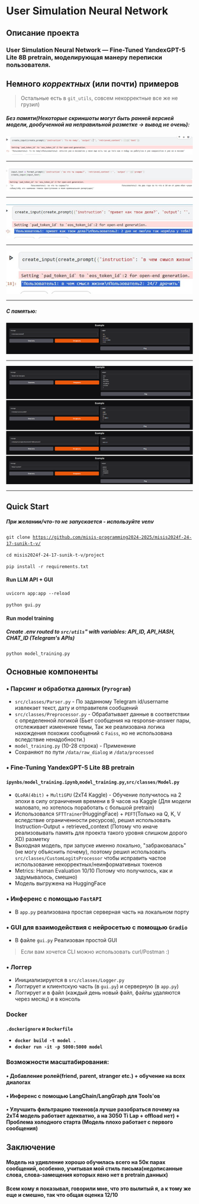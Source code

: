 <h1>User Simulation Neural Network</h1>

<h2>Описание проекта</h2>

<h3>User Simulation Neural Network — Fine-Tuned YandexGPT-5 Lite 8B pretrain, моделирующая манеру переписки
пользователя.</h3>

<h2>Немного <i>корректных</i> (или почти) примеров</h2>
<blockquote>Остальные есть в <code>git_utils</code>, совсем некорректные все же не грузил)</blockquote>

<h5>Без памяти(Некоторые скриншоты могут быть ранней версией модели, дообученной на неправильной разметке -> вывод не очень):</h5>
<img src="https://github.com/SoberSinceToday/Fine-Tuning-YaGPT5/blob/main/git_utils/pic0.png"></img>
<hr>
<img src="https://github.com/SoberSinceToday/Fine-Tuning-YaGPT5/blob/main/git_utils/incorrect_pic2.jpg"></img>
<hr>
<img src="https://github.com/SoberSinceToday/Fine-Tuning-YaGPT5/blob/main/git_utils/pic8.jpg"</img>
<hr>
<img src="https://github.com/SoberSinceToday/Fine-Tuning-YaGPT5/blob/main/git_utils/incorrect_pic1.jpg"></img>
<hr> 
<h5>С памятью:</h5>
<img src="https://github.com/SoberSinceToday/Fine-Tuning-YaGPT5/blob/main/git_utils/pic2.png"></img>
<hr>
<img src="https://github.com/SoberSinceToday/Fine-Tuning-YaGPT5/blob/main/git_utils/pic4.4.png"></img>
<img src="https://github.com/SoberSinceToday/Fine-Tuning-YaGPT5/blob/main/git_utils/pic4.1.png"></img>
<img src="https://github.com/SoberSinceToday/Fine-Tuning-YaGPT5/blob/main/git_utils/pic4.3.png"></img>
<img src="https://github.com/SoberSinceToday/Fine-Tuning-YaGPT5/blob/main/git_utils/pic4.2.png"></img>
<hr>

<h2>Quick Start</h2>
<h5>При желании/что-то не запускается - используйте venv</h5>

<code>git clone https://github.com/misis-programming2024-2025/misis2024f-24-17-sunik-t-v/</code>

<code>cd misis2024f-24-17-sunik-t-v/project</code>

<code>pip install -r requirements.txt</code>

<h4>Run LLM API + GUI</h4>

<code>uvicorn app:app --reload</code>

<code>python gui.py</code>

<h4>Run model training</h4>

<h5>Create .env routed to <code>src/utils</code>" with variables: API_ID, API_HASH, CHAT_ID (Telegram's APIs)</h5>

<code>python model_training.py</code>

<h2>Основные компоненты</h2>

<h3>• Парсинг и обработка данных (<code>Pyrogram</code>)</h3>
<ul>
  <li><code>src/classes/Parser.py</code> - По заданному Telegram id/username извлекает текст, дату и
отправителя сообщений
  </li>

  <li><code>src/classes/Preprocessor.py</code> - Обрабатывает данные в соответствии с определенной логикой (Бьет сообщения на response-answer пары, отслеживает изменение темы, Так же реализована логика нахождения похожих сообщений с <code>Faiss</code>, но не использована вследствие ненадобности.)</li>
  <li><code>model_training.py</code> (10-28 строка) - Применение</li>
  <li>Сохраняют по пути <code>/data/raw_dialog</code> и <code>/data/processed</code></li>
</ul>

<h3>• Fine-Tuning YandexGPT-5 Lite 8B pretrain
<h4><code>ipynbs/model_training.ipynb</code>,<code>model_training.py</code>,<code>src/classes/Model.py</code></h3></h4>
<ul>
    <li><code>QLoRA(4bit)</code> + <code>MultiGPU</code> (2xT4 Kaggle) - Обучение получилось на 2 эпохи в силу ограничения времени в 9 часов на Kaggle (Для модели маловато, но хотелось поработать с большой pretrain)</li>
    <li>Использовался <code>SFTTrainer</code>(HuggingFace) + <code>PEFT</code>(Только на Q, K, V вследствие ограниченности ресурсов), решил использовать Instruction-Output + retrieved_context (Потому что иначе реализовывать память для проекта такого уровня слишком дорого XD) разметку</li>
    <li>Выходная модель, при запуске именно локально, "забраковалась" (не могу объяснить почему), поэтому решил использовать <code>src/classes/CustomLogitsProcessor</code> чтобы исправить частое использование некорректных/неинформативных токенов</li>
    <li>Metrics: Human Evaluation 10/10 Потому что получилось, как и задумывалось, смешно)</li>
    <li>Модель выгружена на HuggingFace</li>
</ul>

<h3>• Инференс с помощью <code>FastAPI</code></h3>
<ul>
    <li>В <code>app.py</code> реализована простая серверная часть на локальном порту</li>
</ul>

<h3>• GUI для взаимодействия с нейросетью с помощью <code>Gradio</code></h3>
<ul>
    <li>В файле <code>gui.py</code> Реализован простой GUI</li>
</ul>
<blockquote>Если вам хочется CLI можно использовать curl/Postman :)</blockquote>

<h3>• Логгер</h3>
<ul>
<li> Инициализируется в <code>src/classes/Logger.py</code></li>
<li> Логгирует и клиентскую часть (в <code>gui.py</code>) и серверную (в <code>app.py</code>)</li>
<li> Логгирует и в файл (каждый день новый файл, файлы удаляются через месяц) и в консоль</li>
</ul>

<h3>Docker</h3>
<h4><code>.dockerignore</code> и <code>Dockerfile</code>
<ul>
<li><code>docker build -t model .</code></li>
<li><code>docker run -it -p 5000:5000 model</code></li>
</ul>

<h3>Возможности масштабирования:</h3>

<h4>• Добавление ролей(friend, parent, stranger etc.) + обучение на всех диалогах</h3>

<h4>• Инференс с помощью LangChain/LangGraph для Tools'ов

<h4>• Улучшить фильтрацию токенов(а лучше разобраться почему на 2xT4 модель работает адекватно, а на 3050 Ti Lap +
offload нет) + Проблема холодного старта (Модель плохо работает с первого сообщения)


<h2> Заключение </h2>

<h4>Модель на удивление хорошо обучилась всего на 50к парах сообщений, особенно, учитывая мой стиль письма(недописанные
слова, слова-замещения которых явно нет в pretrain данных)</h4>
<h4>Всем кому я показывал, говорили мне, что это вылитый я, а к тому же еще и смешно, так что общая оценка <h>12/10</h></h4>

